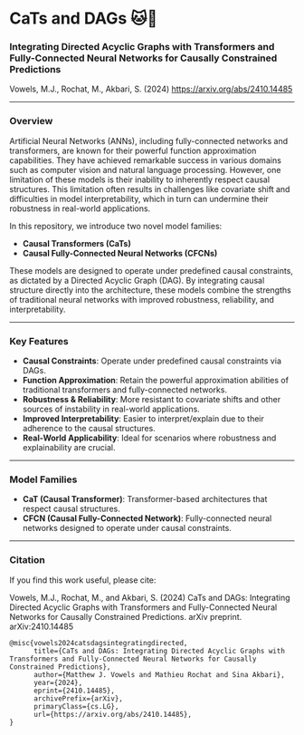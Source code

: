 # CaTs and DAGs 🐱🐶

### Integrating Directed Acyclic Graphs with Transformers and Fully-Connected Neural Networks for Causally Constrained Predictions

Vowels, M.J., Rochat, M., Akbari, S. (2024)  https://arxiv.org/abs/2410.14485

---

### Overview

Artificial Neural Networks (ANNs), including fully-connected networks and transformers, are known for their powerful function approximation capabilities. They have achieved remarkable success in various domains such as computer vision and natural language processing. However, one limitation of these models is their inability to inherently respect causal structures. This limitation often results in challenges like covariate shift and difficulties in model interpretability, which in turn can undermine their robustness in real-world applications.

In this repository, we introduce two novel model families:  
- **Causal Transformers (CaTs)**  
- **Causal Fully-Connected Neural Networks (CFCNs)**

These models are designed to operate under predefined causal constraints, as dictated by a Directed Acyclic Graph (DAG). By integrating causal structure directly into the architecture, these models combine the strengths of traditional neural networks with improved robustness, reliability, and interpretability.

---

### Key Features

- **Causal Constraints**: Operate under predefined causal constraints via DAGs.
- **Function Approximation**: Retain the powerful approximation abilities of traditional transformers and fully-connected networks.
- **Robustness & Reliability**: More resistant to covariate shifts and other sources of instability in real-world applications.
- **Improved Interpretability**: Easier to interpret/explain due to their adherence to the causal structures.
- **Real-World Applicability**: Ideal for scenarios where robustness and explainability are crucial.

---

### Model Families

- **CaT (Causal Transformer)**: Transformer-based architectures that respect causal structures.
- **CFCN (Causal Fully-Connected Network)**: Fully-connected neural networks designed to operate under causal constraints.

---

### Citation

If you find this work useful, please cite:

Vowels, M.J., Rochat, M., and Akbari, S. (2024) CaTs and DAGs: Integrating Directed Acyclic Graphs with Transformers and Fully-Connected Neural Networks for Causally Constrained Predictions. arXiv preprint. arXiv:2410.14485


```
@misc{vowels2024catsdagsintegratingdirected,
      title={CaTs and DAGs: Integrating Directed Acyclic Graphs with Transformers and Fully-Connected Neural Networks for Causally Constrained Predictions}, 
      author={Matthew J. Vowels and Mathieu Rochat and Sina Akbari},
      year={2024},
      eprint={2410.14485},
      archivePrefix={arXiv},
      primaryClass={cs.LG},
      url={https://arxiv.org/abs/2410.14485}, 
}
```